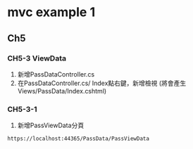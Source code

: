 # mvc example 1


## Ch5

### CH5-3 ViewData

1. 新增PassDataController.cs  
2. 在PassDataController.cs/ Index點右鍵，新增檢視 (將會產生Views/PassData/Index.cshtml)  

### CH5-3-1 

1. 新增PassViewData分頁

```
https://localhost:44365/PassData/PassViewData
```